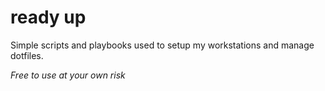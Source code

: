 # ready up
Simple scripts and playbooks used to setup my workstations and manage dotfiles.

_Free to use at your own risk_